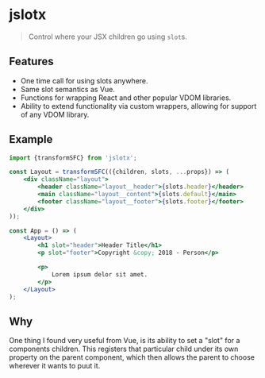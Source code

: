 # jslotx
> Control where your JSX children go using `slot`s.

## Features
 - One time call for using slots anywhere.
 - Same slot semantics as Vue.
 - Functions for wrapping React and other popular VDOM libraries.
 - Ability to extend functionality via custom wrappers, allowing for support of any VDOM library.

## Example
```jsx
import {transformSFC} from 'jslotx';

const Layout = transformSFC(({children, slots, ...props}) => (
    <div className="layout">
        <header className="layout__header">{slots.header}</header>
        <main className="layout__content">{slots.default}</main>
        <footer className="layout__footer">{slots.footer}</footer>
    </div>
));

const App = () => (
    <Layout>
        <h1 slot="header">Header Title</h1>
        <p slot="footer">Copyright &copy; 2018 - Person</p>

        <p>
            Lorem ipsum delor sit amet.
        </p>
    </Layout>
);
```

## Why
One thing I found very useful from Vue, is its ability to set a "slot" for a components children. This registers that particular child under its own property on the parent component, which then allows the parent to choose wherever it wants to puut it.